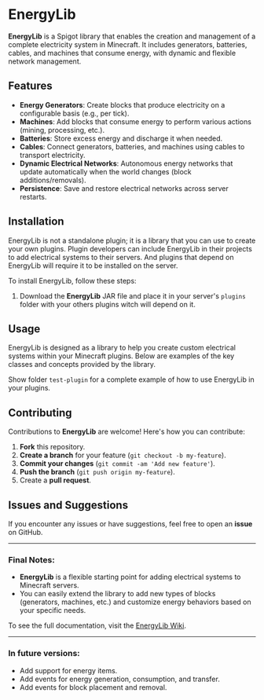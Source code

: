 # EnergyLib

**EnergyLib** is a Spigot library that enables the creation and management of a complete electricity system in
Minecraft. It includes generators, batteries, cables, and machines that consume energy, with dynamic and flexible
network management.

## Features

- **Energy Generators**: Create blocks that produce electricity on a configurable basis (e.g., per tick).
- **Machines**: Add blocks that consume energy to perform various actions (mining, processing, etc.).
- **Batteries**: Store excess energy and discharge it when needed.
- **Cables**: Connect generators, batteries, and machines using cables to transport electricity.
- **Dynamic Electrical Networks**: Autonomous energy networks that update automatically when the world changes (block
  additions/removals).
- **Persistence**: Save and restore electrical networks across server restarts.

## Installation

EnergyLib is not a standalone plugin; it is a library that you can use to create your own plugins. Plugin developers can
include EnergyLib in their projects to add electrical systems to their servers.
And plugins that depend on EnergyLib will require it to be installed on the server.

To install EnergyLib, follow these steps:

1. Download the **EnergyLib** JAR file and place it in your server's `plugins` folder with your others plugins witch
   will depend on it.

## Usage

EnergyLib is designed as a library to help you create custom electrical systems within your Minecraft plugins. Below are
examples of the key classes and concepts provided by the library.

Show folder `test-plugin` for a complete example of how to use EnergyLib in your plugins.

## Contributing

Contributions to **EnergyLib** are welcome! Here's how you can contribute:

1. **Fork** this repository.
2. **Create a branch** for your feature (`git checkout -b my-feature`).
3. **Commit your changes** (`git commit -am 'Add new feature'`).
4. **Push the branch** (`git push origin my-feature`).
5. Create a **pull request**.

## Issues and Suggestions

If you encounter any issues or have suggestions, feel free to open an **issue** on GitHub.

---

### Final Notes:

- **EnergyLib** is a flexible starting point for adding electrical systems to Minecraft servers.
- You can easily extend the library to add new types of blocks (generators, machines, etc.) and customize energy
  behaviors based on your specific needs.

To see the full documentation, visit the [EnergyLib Wiki](https://github.com/Traqueur-dev/EnergyLib/wiki).

---

### In future versions:

- Add support for energy items.
- Add events for energy generation, consumption, and transfer.
- Add events for block placement and removal.